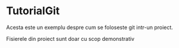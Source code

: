 # TutorialGit

Acesta este un exemplu despre cum se foloseste git intr-un proiect.

Fisierele din proiect sunt doar cu scop demonstrativ
